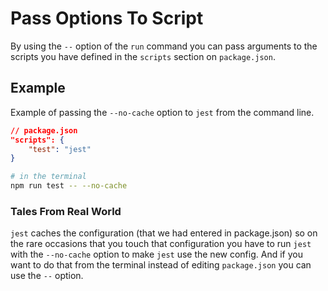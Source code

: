 # Pass Options To Script
By using the `--` option of the `run` command you can pass arguments to the scripts you have defined in the `scripts` section on `package.json`.

## Example
Example of passing the `--no-cache` option to `jest` from the command line.

``` json
// package.json
"scripts": {
    "test": "jest"
}
```

```bash
# in the terminal
npm run test -- --no-cache
```

### Tales From Real World
`jest` caches the configuration (that we had entered in package.json) so on the rare occasions that you touch that configuration you have to run `jest` with the `--no-cache` option to make `jest` use the new config. And if you want to do that from the terminal instead of editing `package.json` you can use the `--` option. 
